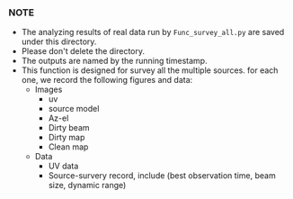 ### NOTE

- The analyzing results of real data run by `Func_survey_all.py`  are saved under this directory.
- Please don't delete the directory.
- The outputs are named by the running timestamp.
- This function is designed for survey all the multiple sources. for each one, we record the following figures and data:
  - Images
    - uv
    - source model
    - Az-el
    - Dirty beam
    - Dirty map
    - Clean map
  - Data
    - UV data
    - Source-survery record, include (best observation time, beam size, dynamic range)

